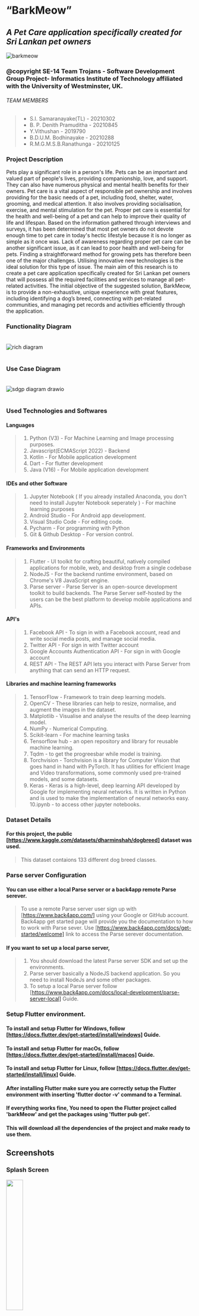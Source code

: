 # **“BarkMeow”**
## *A Pet Care application specifically created for Sri Lankan pet owners*<br>
![barkmeow](https://user-images.githubusercontent.com/95087710/218262011-93adbdf9-1bbb-4573-a4bb-18da11f7a3bf.png)


### @copyright SE-14 Team Trojans - Software Development Group Project- Informatics Institute of Technology affiliated with the University of Westminster, UK.

###### TEAM MEMBERS

>+ S.I. Samaranayake(TL)       - 20210302 <br>
>+ B. P. Denith Pramuditha     - 20210845 <br>
>+ Y.Vithushan                 - 2019790  <br>
>+ B.D.U.M. Bodhinayake        - 20210288 <br>
>+ R.M.G.M.S.B.Ranathunga      - 20210125 <br>

### Project Description

Pets play a significant role in a person's life. Pets can be an important and valued part of people's lives, providing companionship, love, and support. They can also have numerous physical and mental health benefits for their owners. Pet care is a vital aspect of responsible pet ownership and involves providing for the basic needs of a pet, including food, shelter, water, grooming, and medical attention. It also involves providing socialisation, exercise, and mental stimulation for the pet. Proper pet care is essential for the health and well-being of a pet and can help to improve their quality of life and lifespan. Based on the information gathered through interviews and surveys, it has been determined that most pet owners do not devote enough time to pet care in today's hectic  lifestyle because it is no longer as simple as it once was. Lack of awareness regarding proper pet care can be another significant issue, as it can lead to poor health and well-being for pets. Finding a straightforward method for growing pets has therefore been one of the major challenges. Utilising innovative new technologies is the ideal solution for this type of issue. The main aim of this research is to create a pet care application specifically created for Sri Lankan pet owners that will possess all the required facilities and services to manage all pet-related activities. The initial objective of the suggested solution, BarkMeow, is to provide a non-exhaustive, unique experience with great features, including identifying a dog’s breed, connecting with pet-related communities, and managing pet records and activities efficiently through the application. <br>

### Functionality Diagram <br><br>

![rich diagram](https://user-images.githubusercontent.com/95087710/216807892-584b6eb5-6986-496c-adf0-47cd6e19ff0a.png) <br> <br>

### Use Case Diagram <br><br>

![sdgp diagram drawio](https://user-images.githubusercontent.com/95087710/216822084-1d729689-ff29-4a4e-bd60-aecafc7458b2.png) <br> <br>


### Used Technologies and Softwares

#### Languages<br>

> 1. Python (V3) - For Machine Learning and Image processing purposes.
> 2. Javascript(ECMAScript 2022) - Backend
> 3. Kotlin - For Mobile application development
> 4. Dart - For flutter development
> 5. Java (V16) - For Mobile application development

#### IDEs and other Software <br>

> 1. Jupyter Notebook ( If you already installed Anaconda, you don't need to install Jupyter Notebook seperately ) - For machine learning purposes
> 2. Android Studio - For Android app development.
> 3. Visual Studio Code - For editing code.
> 4. Pycharm - For programming with Python 
> 5. Git & Github Desktop - For version control.

#### Frameworks and Environments 

> 1. Flutter - UI toolkit for crafting beautiful, natively compiled applications for mobile, web, and desktop from a single codebase
> 2. NodeJS - For the backend runtime environment, based on Chrome's V8 JavaScript engine.
> 3. Parse server - Parse Server is an open-source development toolkit to build backends. The Parse Server self-hosted by the users can be the best platform to develop mobile applications and APIs.

#### API's

> 1. Facebook API - To sign in with a Facebook account, read and write social media posts, and manage social media.
> 2. Twitter API - For sign in with Twitter account
> 3. Google Accounts Authentication API - For sign in with Google account
> 4. REST API - The REST API lets you interact with Parse Server from anything that can send an HTTP request.

#### Libraries and machine learning frameworks

> 1. TensorFlow - Framework to train deep learning models.
> 2. OpenCV - These libraries can help to resize, normalise, and augment the images in the dataset.
> 3. Matplotlib - Visualise and analyse the results of the deep learning model.
> 4. NumPy - Numerical Computing.
> 5. Scikit-learn - For machine learning tasks
> 6. Tensorflow hub - an open repository and library for reusable machine learning. 
> 7. Tqdm - to get the progreesbar while model is training.
> 8. Torchvision - Torchvision is a library for Computer Vision that goes hand in hand with PyTorch. It has utilities for efficient Image and Video transformations,  some commonly used pre-trained models, and some datasets.
> 9. Keras - Keras is a high-level, deep learning API developed by Google for implementing neural networks. It is written in Python and is used to make the implementation of neural networks easy.
> 10.ipynb - to access other jupyter notebooks.

### Dataset Details

#### For this project, the public [https://www.kaggle.com/datasets/dharminshah/dogbreed] dataset was used.

> This dataset contaions 133 different dog breed classes.

### Parse server Configuration

#### You can use either a local Parse server or a back4app remote Parse serever.

> To use a remote Parse server user sign up with [https://www.back4app.com/] using your Google or GitHub account.
> Back4app get started page will provide you the documentation to how to work with Parse sever. 
> Use [https://www.back4app.com/docs/get-started/welcome] link to access the Parse serever documentation.

#### If you want to set up a local parse server, 

> 1. You should download the latest Parse server SDK and set up the environments.
> 2. Parse server basically a NodeJS backend application. So you need to install NodeJs and some other packages.
> 3. To setup a local Parse server follow [https://www.back4app.com/docs/local-development/parse-server-local] Guide.

### Setup Flutter environment.

#### To install and setup Flutter for Windows, follow [https://docs.flutter.dev/get-started/install/windows] Guide.
#### To install and setup Flutter for macOs, follow [https://docs.flutter.dev/get-started/install/macos] Guide.
#### To install and setup Flutter for Linux, follow [https://docs.flutter.dev/get-started/install/linux] Guide.

#### After installing Flutter make sure you are correctly setup the Flutter environment with inserting 'flutter doctor -v' command to a  Terminal.

#### If everything works fine, You need to open the Flutter project called 'barkMeow' and get the packages using 'flutter pub get'.
#### This will download all the dependencies of the project and make ready to use them.

## Screenshots

### Splash Screen

<img src="https://user-images.githubusercontent.com/95087710/236792418-e866aa46-fd96-48e1-bce5-a45c85fa803d.jpg" style="display: inline-block; width: 30%;"/>

### Onboarding Screens

<div style="display: flex;">
  <img src="https://user-images.githubusercontent.com/95087710/236794866-473a83b6-3b64-4c36-9e94-f2ab700c7b87.jpg" style="display: inline-block; width: 30%;" />
  <img src="https://user-images.githubusercontent.com/95087710/236795001-4431030c-ec3a-46e7-8dd0-96fb3ae9df5d.jpg" style="display: inline-block; width: 30%;" />
  <img src="https://user-images.githubusercontent.com/95087710/236817502-8aa6a06d-adc9-4f5c-bcb0-a59cbb04f659.jpg" style="display: inline-block; width: 30%;" />
</div>

<div style="display: flex;">
  <img src="https://user-images.githubusercontent.com/95087710/236817740-e97f68d7-c60b-4dcd-8c67-618419a5502a.jpg" style="display: inline-block; width: 30%;" />
  <img src="https://user-images.githubusercontent.com/95087710/236817763-0eb238e4-5deb-4c14-a27f-20bc4912a34d.jpg" style="display: inline-block; width: 30%;" />
</div>

### Choose Sign-In or Sign-Up

<img src="https://user-images.githubusercontent.com/95087710/236818552-227fd21a-477b-4f7d-a100-91cdc5d97fb8.jpg" style="display: inline-block; width: 30%;" />

### Sign-Up Page

<img src="https://user-images.githubusercontent.com/95087710/236820483-f1102701-0e82-415a-b594-a16dd550e58c.jpg" style="display: inline-block; width: 30%;" />

### Sign-In page

<img src="https://user-images.githubusercontent.com/95087710/236820672-209b0a43-d6b2-4e80-aa50-71dfd5e4279a.jpg" style="display: inline-block; width: 30%;" />

### Home Page

<img src="https://user-images.githubusercontent.com/95087710/236820848-220b6986-42df-4481-85d9-a180c91f5552.jpg" style="display: inline-block; width: 30%;" />

### Menu

<img src="https://user-images.githubusercontent.com/95087710/236821172-ed7933af-a5a4-4c17-8691-7ca232a3703f.jpg" style="display: inline-block; width: 30%;" />

### Pet Store

<img src="https://user-images.githubusercontent.com/95087710/236821380-924b7a09-b1c2-4306-94df-924a123a0c8e.jpg" style="display: inline-block; width: 30%;" />

### Pet Breed Prediction Screen

<div style="display: flex;">
  <img src="https://user-images.githubusercontent.com/95087710/236821609-1ba56e2d-f59f-44ee-9d5d-2dcad16d11f8.jpg" style="display: inline-block; width: 30%;" />
  <img src="https://user-images.githubusercontent.com/95087710/236821622-2c355641-2218-411b-b755-067884e04c85.jpg" style="display: inline-block; width: 30%;" />
  <img src="https://user-images.githubusercontent.com/95087710/236821629-2d6958f3-5cdd-4d35-91cf-dd46f02482b5.jpg" style="display: inline-block; width: 30%;" />
</div>

<div style="display: flex;">
  <img src="https://user-images.githubusercontent.com/95087710/236821643-3885d4a2-f99a-4c7a-adee-d19332006973.jpg" style="display: inline-block; width: 30%;" />
  <img src="https://user-images.githubusercontent.com/95087710/236821656-c8d55865-c8a6-46c6-874c-7bc8098b6a81.jpg" style="display: inline-block; width: 30%;" />
  <img src="https://user-images.githubusercontent.com/95087710/236821666-78e2b055-2e2c-407e-bf82-ab1876b012a1.jpg" style="display: inline-block; width: 30%;" />
</div>

<div style="display: flex;">
  <img src="https://user-images.githubusercontent.com/95087710/236821673-0e6d0839-c8cc-4514-8567-f1ede39dde27.jpg" style="display: inline-block; width: 30%;" />
  <img src="https://user-images.githubusercontent.com/95087710/236821684-88cbf808-cb3f-4578-9436-65871bcbaafb.jpg" style="display: inline-block; width: 30%;" />
</div>

### Notification Page

<img src="https://user-images.githubusercontent.com/95087710/236823609-e405a843-b301-4711-b238-cc6b73ebe857.jpg" style="display: inline-block; width: 30%;" />

### Profile Page

<div style="display: flex;">
  <img src="https://user-images.githubusercontent.com/95087710/236824190-e6c9b402-180e-41ec-a67d-296fb4f36531.jpg" style="display: inline-block; width: 30%;" />
  <img src="https://user-images.githubusercontent.com/95087710/236824203-1f82ac48-1bce-46a0-b783-d87c81ab626c.jpg" style="display: inline-block; width: 30%;" />
  <img src="https://user-images.githubusercontent.com/95087710/236824208-1c1798e1-7b95-40db-b3a8-d7a5bb7e6428.jpg" style="display: inline-block; width: 30%;" />
</div>

### About Us Page

<img src="https://user-images.githubusercontent.com/95087710/236824463-76de6543-72cf-4cfd-9141-cf0fb77b8d42.jpg" style="display: inline-block; width: 30%;" />

